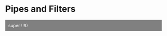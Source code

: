 # Pipes and Filters


<script>
  <a click={() => window.open("https://lively-kernel.org/lively4/swd21-pipes-and-filters/start.html")}>dev repository</a>
</script>


<div style="background-color:gray; color: white; padding: 10px">super !!!0
</div>
